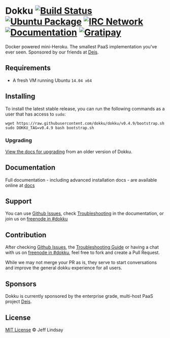 # Dokku [![Build Status](https://img.shields.io/circleci/project/dokku/dokku/master.svg?style=flat-square "Build Status")](https://circleci.com/gh/dokku/dokku/tree/master) [![Ubuntu Package](https://img.shields.io/badge/package-ubuntu-brightgreen.svg?style=flat-square "Ubuntu Package")](https://packagecloud.io/dokku/dokku) [![IRC Network](https://img.shields.io/badge/irc-freenode-blue.svg?style=flat-square "IRC Freenode")](https://webchat.freenode.net/?channels=dokku) [![Documentation](https://img.shields.io/badge/docs-viewdocs-blue.svg?style=flat-square "Viewdocs")](http://dokku.viewdocs.io/dokku/) [![Gratipay](https://img.shields.io/gratipay/dokku.svg?style=flat-square)](https://gratipay.com/dokku/)

Docker powered mini-Heroku. The smallest PaaS implementation you've ever seen. Sponsored by our friends at [Deis](http://deis.io/).

## Requirements

- A fresh VM running Ubuntu `14.04 x64`

## Installing

To install the latest stable release, you can run the following commands as a user that has access to `sudo`:

    wget https://raw.githubusercontent.com/dokku/dokku/v0.4.9/bootstrap.sh
    sudo DOKKU_TAG=v0.4.9 bash bootstrap.sh

### Upgrading

[View the docs for upgrading](http://dokku.viewdocs.io/dokku/upgrading) from an older version of Dokku.

## Documentation

Full documentation - including advanced installation docs - are available online at [docs](http://dokku.viewdocs.io/dokku/)

## Support

You can use [Github Issues](https://github.com/dokku/dokku/issues), check [Troubleshooting](http://dokku.viewdocs.io/dokku/troubleshooting) in the documentation, or join us on [freenode in #dokku](https://webchat.freenode.net/?channels=%23dokku)

## Contribution

After checking [Github Issues](https://github.com/dokku/dokku/issues), the [Troubleshooting Guide](http://dokku.viewdocs.io/dokku/troubleshooting) or having a chat with us on [freenode in #dokku](https://webchat.freenode.net/?channels=%23dokku), feel free to fork and create a Pull Request.

While we may not merge your PR as is, they serve to start conversations and improve the general dokku experience for all users.

## Sponsors

Dokku is currently sponsored by the enterprise grade, multi-host PaaS project [Deis](http://deis.io/).

## License

[MIT License](https://github.com/dokku/dokku/blob/master/LICENSE) © Jeff Lindsay
